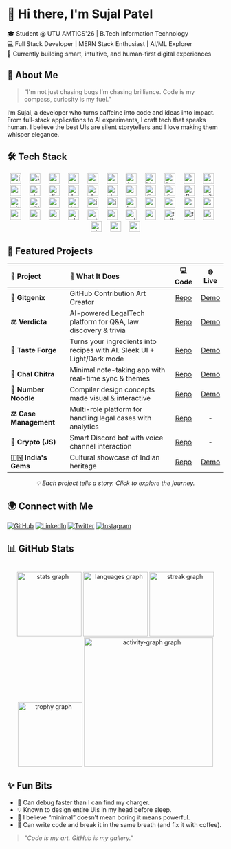 # 👋 Hi there, I'm Sujal Patel

🎓 Student @ UTU AMTICS'26 | B.Tech Information Technology  
💻 Full Stack Developer | MERN Stack Enthusiast | AI/ML Explorer  
🌱 Currently building smart, intuitive, and human-first digital experiences

## 🚀 About Me

> “I'm not just chasing bugs I’m chasing brilliance. Code is my compass, curiosity is my fuel.”

I’m Sujal, a developer who turns caffeine into code and ideas into impact. From full-stack applications to AI experiments, I craft tech that speaks human. I believe the best UIs are silent storytellers and I love making them whisper elegance.

## 🛠️ Tech Stack

<div align="center">
  <img src="https://cdn.jsdelivr.net/gh/devicons/devicon/icons/javascript/javascript-original.svg" height="25" alt="javascript logo"  />
  <img width="12" />
  <img src="https://cdn.jsdelivr.net/gh/devicons/devicon/icons/typescript/typescript-original.svg" height="25" alt="typescript logo"  />
  <img width="12" />
  <img src="https://cdn.jsdelivr.net/gh/devicons/devicon/icons/react/react-original.svg" height="25" alt="react logo"  />
  <img width="12" />
  <img src="https://cdn.simpleicons.org/amazonwebservices/FF9900" height="25" alt="amazonwebservices logo"  />
  <img width="12" />
  <img src="https://cdn.simpleicons.org/android/3DDC84" height="25" alt="android logo"  />
  <img width="12" />
  <img src="https://cdn.jsdelivr.net/gh/devicons/devicon/icons/apple/apple-original.svg" height="25" alt="apple logo"  />
  <img width="12" />
  <img src="https://cdn.jsdelivr.net/gh/devicons/devicon/icons/babel/babel-original.svg" height="25" alt="babel logo"  />
  <img width="12" />
  <img src="https://cdn.jsdelivr.net/gh/devicons/devicon/icons/blender/blender-original.svg" height="25" alt="blender logo"  />
  <img width="12" />
  <img src="https://cdn.jsdelivr.net/gh/devicons/devicon/icons/bootstrap/bootstrap-original.svg" height="25" alt="bootstrap logo"  />
  <img width="12" />
  <img src="https://cdn.jsdelivr.net/gh/devicons/devicon/icons/c/c-original.svg" height="25" alt="c logo"  />
  <img width="12" />
  <img src="https://cdn.jsdelivr.net/gh/devicons/devicon/icons/cplusplus/cplusplus-original.svg" height="25" alt="cplusplus logo"  />
  <img width="12" />
  <img src="https://cdn.jsdelivr.net/gh/devicons/devicon/icons/csharp/csharp-original.svg" height="25" alt="csharp logo"  />
  <img width="12" />
  <img src="https://cdn.jsdelivr.net/gh/devicons/devicon/icons/dart/dart-original.svg" height="25" alt="dart logo"  />
  <img width="12" />
  <img src="https://cdn.jsdelivr.net/gh/devicons/devicon/icons/digitalocean/digitalocean-original.svg" height="25" alt="digitalocean logo"  />
  <img width="12" />
  <img src="https://cdn.jsdelivr.net/gh/devicons/devicon/icons/discordjs/discordjs-original.svg" height="25" alt="discordjs logo"  />
  <img width="12" />
  <img src="https://cdn.jsdelivr.net/gh/devicons/devicon/icons/docker/docker-original.svg" height="25" alt="docker logo"  />
  <img width="12" />
  <img src="https://cdn.jsdelivr.net/gh/devicons/devicon/icons/dot-net/dot-net-original.svg" height="25" alt="dot-net logo"  />
  <img width="12" />
  <img src="https://cdn.jsdelivr.net/gh/devicons/devicon/icons/express/express-original.svg" height="25" alt="express logo"  />
  <img width="12" />
  <img src="https://cdn.jsdelivr.net/gh/devicons/devicon/icons/figma/figma-original.svg" height="25" alt="figma logo"  />
  <img width="12" />
  <img src="https://cdn.jsdelivr.net/gh/devicons/devicon/icons/firebase/firebase-plain.svg" height="25" alt="firebase logo"  />
  <img width="12" />
  <img src="https://cdn.jsdelivr.net/gh/devicons/devicon/icons/flutter/flutter-original.svg" height="25" alt="flutter logo"  />
  <img width="12" />
  <img src="https://cdn.jsdelivr.net/gh/devicons/devicon/icons/git/git-original.svg" height="25" alt="git logo"  />
  <img width="12" />
  <img src="https://cdn.jsdelivr.net/gh/devicons/devicon/icons/github/github-original.svg" height="25" alt="github logo"  />
  <img width="12" />
  <img src="https://cdn.jsdelivr.net/gh/devicons/devicon/icons/gitlab/gitlab-original.svg" height="25" alt="gitlab logo"  />
  <img width="12" />
  <img src="https://cdn.jsdelivr.net/gh/devicons/devicon/icons/googlecloud/googlecloud-original.svg" height="25" alt="googlecloud logo"  />
  <img width="12" />
  <img src="https://cdn.jsdelivr.net/gh/devicons/devicon/icons/html5/html5-original.svg" height="25" alt="html5 logo"  />
  <img width="12" />
  <img src="https://cdn.jsdelivr.net/gh/devicons/devicon/icons/java/java-original.svg" height="25" alt="java logo"  />
  <img width="12" />
  <img src="https://cdn.jsdelivr.net/gh/devicons/devicon/icons/jquery/jquery-original.svg" height="25" alt="jquery logo"  />
  <img width="12" />
  <img src="https://cdn.jsdelivr.net/gh/devicons/devicon/icons/kotlin/kotlin-original.svg" height="25" alt="kotlin logo"  />
  <img width="12" />
  <img src="https://cdn.jsdelivr.net/gh/devicons/devicon/icons/markdown/markdown-original.svg" height="25" alt="markdown logo"  />
  <img width="12" />
  <img src="https://cdn.jsdelivr.net/gh/devicons/devicon/icons/materialui/materialui-original.svg" height="25" alt="materialui logo"  />
  <img width="12" />
  <img src="https://cdn.jsdelivr.net/gh/devicons/devicon/icons/mongodb/mongodb-original.svg" height="25" alt="mongodb logo"  />
  <img width="12" />
  <img src="https://cdn.jsdelivr.net/gh/devicons/devicon/icons/mysql/mysql-original.svg" height="25" alt="mysql logo"  />
  <img width="12" />
  <img src="https://cdn.jsdelivr.net/gh/devicons/devicon/icons/nextjs/nextjs-original.svg" height="25" alt="nextjs logo"  />
  <img width="12" />
  <img src="https://cdn.jsdelivr.net/gh/devicons/devicon/icons/nodejs/nodejs-original.svg" height="25" alt="nodejs logo"  />
  <img width="12" />
  <img src="https://cdn.jsdelivr.net/gh/devicons/devicon/icons/npm/npm-original-wordmark.svg" height="25" alt="npm logo"  />
  <img width="12" />
  <img src="https://cdn.jsdelivr.net/gh/devicons/devicon/icons/php/php-original.svg" height="25" alt="php logo"  />
  <img width="12" />
  <img src="https://cdn.jsdelivr.net/gh/devicons/devicon/icons/python/python-original.svg" height="25" alt="python logo"  />
  <img width="12" />
  <img src="https://cdn.jsdelivr.net/gh/devicons/devicon/icons/sass/sass-original.svg" height="25" alt="sass logo"  />
  <img width="12" />
  <img src="https://cdn.jsdelivr.net/gh/devicons/devicon/icons/solidity/solidity-original.svg" height="25" alt="solidity logo"  />
  <img width="12" />
  <img src="https://cdn.jsdelivr.net/gh/devicons/devicon/icons/swift/swift-original.svg" height="25" alt="swift logo"  />
  <img width="12" />
  <img src="https://cdn.jsdelivr.net/gh/devicons/devicon/icons/tailwindcss/tailwindcss-original-wordmark.svg" height="25" alt="tailwindcss logo"  />
  <img width="12" />
  <img src="https://cdn.jsdelivr.net/gh/devicons/devicon/icons/tensorflow/tensorflow-original.svg" height="25" alt="tensorflow logo"  />
  <img width="12" />
  <img src="https://cdn.jsdelivr.net/gh/devicons/devicon/icons/unity/unity-original.svg" height="25" alt="unity logo"  />
  <img width="12" />
  <img src="https://cdn.jsdelivr.net/gh/devicons/devicon/icons/visualstudio/visualstudio-plain.svg" height="25" alt="visualstudio logo"  />
  <img width="12" />
  <img src="https://cdn.jsdelivr.net/gh/devicons/devicon/icons/vscode/vscode-original.svg" height="25" alt="vscode logo"  />
  <img width="12" />
  <img src="https://cdn.jsdelivr.net/gh/devicons/devicon/icons/vuejs/vuejs-original.svg" height="25" alt="vuejs logo"  />
</div>

###

## 📌 Featured Projects

| 🚀 **Project**         | 📝 **What It Does**                                                     |                          💻 **Code**                          |                        🌐 **Live**                         |
| :--------------------- | :---------------------------------------------------------------------- | :-----------------------------------------------------------: | :--------------------------------------------------------: |
| **🎨 Gitgenix**        | GitHub Contribution Art Creator                                         |       [Repo](https://github.com/thesujalpatel/Gitgenix)       |            [Demo](https://gitgenix.netlify.app)            |
| **⚖️ Verdicta**        | AI-powered LegalTech platform for Q&A, law discovery & trivia           |       [Repo](https://github.com/thesujalpatel/Verdicta)       |            [Demo](https://verdicta.netlify.app)            |
| **🍳 Taste Forge**     | Turns your ingredients into recipes with AI. Sleek UI + Light/Dark mode |      [Repo](https://github.com/thesujalpatel/TasteForge)      |          [Demo](https://taste-forge.netlify.app)           |
| **📝 Chal Chitra**     | Minimal note-taking app with real-time sync & themes                    |      [Repo](https://github.com/thesujalpatel/ChalChitra)      |     [Demo](https://thesujalpatel.github.io/ChalChitra)     |
| **🔢 Number Noodle**   | Compiler design concepts made visual & interactive                      |     [Repo](https://github.com/thesujalpatel/NumberNoodle)     |    [Demo](https://thesujalpatel.github.io/NumberNoodle)    |
| **⚖️ Case Management** | Multi-role platform for handling legal cases with analytics             | [Repo](https://github.com/thesujalpatel/CaseManagementSystem) |                             -                              |
| **🤖 Crypto (JS)**     | Smart Discord bot with voice channel interaction                        |        [Repo](https://github.com/thesujalpatel/Crypto)        |                             -                              |
| **🇮🇳 India's Gems**    | Cultural showcase of Indian heritage                                    |  [Repo](https://github.com/thesujalpatel/IndiasHeritageGems)  | [Demo](https://thesujalpatel.github.io/IndiasHeritageGems) |

<div align="center">

_💡 Each project tells a story. Click to explore the journey._

</div>

## 🌍 Connect with Me

[![GitHub](https://img.shields.io/badge/GitHub-%2312100E.svg?&style=flat&logo=github&logoColor=white)](https://github.com/thesujalpatel)
[![LinkedIn](https://img.shields.io/badge/LinkedIn-%230077B5.svg?&style=flat&logo=linkedin&logoColor=white)](https://www.linkedin.com/in/thesujalpatel)
[![Twitter](https://img.shields.io/badge/X-%23000000.svg?&style=flat&logo=twitter&logoColor=white)](https://x.com/SujalPatel24)
[![Instagram](https://img.shields.io/badge/Instagram-%23E4405F.svg?&style=flat&logo=instagram&logoColor=white)](https://www.instagram.com/_thesujalpatel_)

## 📊 GitHub Stats

<br clear="both">

<div align="center">
  <img src="https://github-readme-stats.vercel.app/api?username=thesujalpatel&hide_title=true&hide_rank=false&show_icons=true&include_all_commits=true&count_private=true&disable_animations=false&theme=codeSTACKr&locale=en&hide_border=true&order=1" height="150" alt="stats graph"  />
  <img src="https://github-readme-stats.vercel.app/api/top-langs?username=thesujalpatel&locale=en&hide_title=true&layout=compact&card_width=320&langs_count=5&theme=codeSTACKr&hide_border=true&order=2" height="150" alt="languages graph"  />
  <img src="https://streak-stats.demolab.com?user=thesujalpatel&locale=en&mode=daily&theme=codeSTACKr&hide_border=true&border_radius=5&order=3" height="150" alt="streak graph"  />
  <img src="https://github-profile-trophy.vercel.app?username=thesujalpatel&theme=onestar&column=-1&row=1&margin-w=8&margin-h=8&no-bg=false&no-frame=true&order=4" height="150" alt="trophy graph"  />
  <img src="https://github-readme-activity-graph.vercel.app/graph?username=thesujalpatel&radius=16&theme=merko&area=true&order=5&hide_border=true&hide_title=true" height="300" alt="activity-graph graph"  />
</div>

###

## ✨ Fun Bits

- 🚀 Can debug faster than I can find my charger.
- 💡 Known to design entire UIs in my head before sleep.
- 🎨 I believe “minimal” doesn’t mean boring it means powerful.
- 🧠 Can write code and break it in the same breath (and fix it with coffee).

> _"Code is my art. GitHub is my gallery."_
